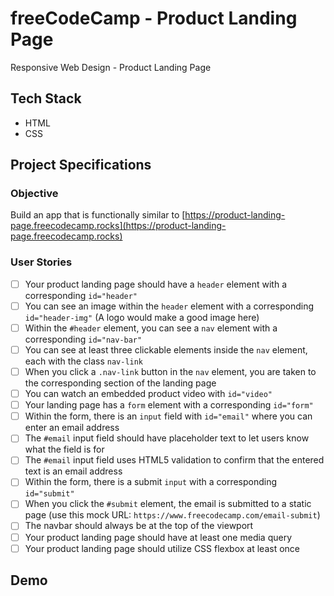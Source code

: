 # freeCodeCamp - Product Landing Page

Responsive Web Design - Product Landing Page

## Tech Stack

- HTML
- CSS

## Project Specifications

### Objective

Build an app that is functionally similar to [https://product-landing-page.freecodecamp.rocks](https://product-landing-page.freecodecamp.rocks)

### User Stories

- [ ] Your product landing page should have a `header` element with a corresponding `id="header"`
- [ ] You can see an image within the `header` element with a corresponding `id="header-img"` (A logo would make a good image here)
- [ ] Within the `#header` element, you can see a `nav` element with a corresponding `id="nav-bar"`
- [ ] You can see at least three clickable elements inside the `nav` element, each with the class `nav-link`
- [ ] When you click a `.nav-link` button in the `nav` element, you are taken to the corresponding section of the landing page
- [ ] You can watch an embedded product video with `id="video"`
- [ ] Your landing page has a `form` element with a corresponding `id="form"`
- [ ] Within the form, there is an `input` field with `id="email"` where you can enter an email address
- [ ] The `#email` input field should have placeholder text to let users know what the field is for
- [ ] The `#email` input field uses HTML5 validation to confirm that the entered text is an email address
- [ ] Within the form, there is a submit `input` with a corresponding `id="submit"`
- [ ] When you click the `#submit` element, the email is submitted to a static page (use this mock URL: `https://www.freecodecamp.com/email-submit`)
- [ ] The navbar should always be at the top of the viewport
- [ ] Your product landing page should have at least one media query
- [ ] Your product landing page should utilize CSS flexbox at least once

## Demo
